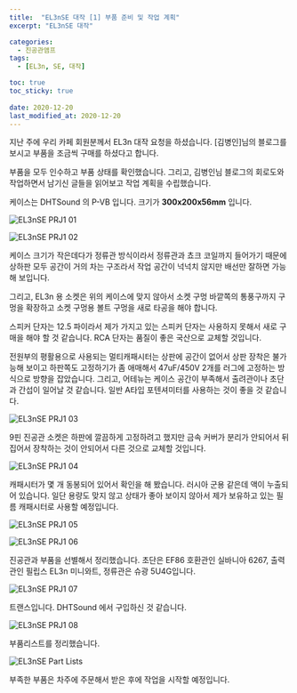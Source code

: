 ```yaml
---
title:  "EL3nSE 대작 [1] 부품 준비 및 작업 계획"
excerpt: "EL3nSE 대작"

categories:
  - 진공관앰프
tags:
  - [EL3n, SE, 대작]

toc: true
toc_sticky: true
 
date: 2020-12-20
last_modified_at: 2020-12-20
---
```

지난 주에 우리 카페 회원분께서 EL3n 대작 요청을 하셨습니다. [김병인]님의 블로그를 보시고 부품을 조금씩 구매를 하셨다고 합니다. 

부품을 모두 인수하고 부품 상태를 확인했습니다. 그리고, 김병인님 블로그의 회로도와 작업하면서 남기신 글들을 읽어보고 작업 계획을 수립했습니다.

케이스는 DHTSound 의 P-VB 입니다. 크기가 **300x200x56mm** 입니다.

![EL3nSE PRJ1 01](/assets/images/EL3nSE_PRJ1_01.jpg)

![EL3nSE PRJ1 02](/assets/images/EL3nSE_PRJ1_02.jpg)

케이스 크기가 작은데다가 정류관 방식이라서 정류관과 쵸크 코일까지 들어가기 때문에 상하판 모두 공간이 거의 차는 구조라서 작업 공간이 넉넉치 않지만 배선만 잘하면 가능해 보입니다.

그리고, EL3n 용 소켓은 위의 케이스에 맞지 않아서 소켓 구멍 바깥쪽의 통풍구까지 구멍을 확장하고 소켓 구멍용 볼트 구멍을 새로 타공을 해야 합니다.

스피커 단자는 12.5 파이라서 제가 가지고 있는 스피커 단자는 사용하지 못해서 새로 구매을 해야 할 것 같습니다. RCA 단자는 품질이 좋은 국산으로 교체할 것입니다. 

전원부의 평활용으로 사용되는 멀티캐패시터는 상판에 공간이 없어서 상판 장착은 불가능해 보이고 하판쪽도 고정하기가 좀 애매해서 47uF/450V 2개를 러그에 고정하는 방식으로 방향을 잡았습니다. 그리고, 어테뉴는 케이스 공간이 부족해서 출려관이나 초단과 간섭이 일어날 것 같습니다. 일반 A타입 포텐셔미터를 사용하는 것이 좋을 것 같습니다.

![EL3nSE PRJ1 03](/assets/images/EL3nSE_PRJ1_03.jpg)

9핀 진공관 소켓은 하판에 깔끔하게 고정하려고 했지만 금속 커버가 분리가 안되어서 뒤집어서 장착하는 것이 안되어서 다른 것으로 교체할 것입니다.

![EL3nSE PRJ1 04](/assets/images/EL3nSE_PRJ1_04.jpg)

캐패시터가 몇 개 동봉되어 있어서 확인을 해 봤습니다. 러시아 군용 같은데 액이 누출되어 있습니다. 일단 용량도 맞지 않고 상태가 좋아 보이지 않아서 제가 보유하고 있는 필름 캐패시터로 사용할 예정입니다. 

![EL3nSE PRJ1 05](/assets/images/EL3nSE_PRJ1_05.jpg)

![EL3nSE PRJ1 06](/assets/images/EL3nSE_PRJ1_06.jpg)

진공관과 부품을 선별해서 정리했습니다. 초단은 EF86 호환관인 실바니아 6267, 출력관인 필립스 EL3n 미니와트, 정류관은 슈광 5U4G입니다.

![EL3nSE PRJ1 07](/assets/images/EL3nSE_PRJ1_07.jpg)

트랜스입니다. DHTSound 에서 구입하신 것 같습니다.

![EL3nSE PRJ1 08](/assets/images/EL3nSE_PRJ1_08.jpg)

부품리스트를 정리했습니다.

![EL3nSE Part Lists](/assets/images/EL3nSE_PRJ1_Parts.png)

부족한 부품은 차주에 주문해서 받은 후에 작업을 시작할 예정입니다.
